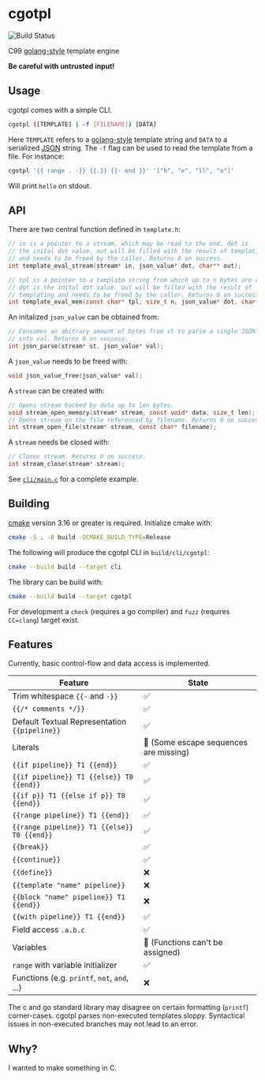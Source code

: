 # cgotpl

![Build Status](https://img.shields.io/github/actions/workflow/status/Nuckal777/cgotpl/checks.yaml?branch=master)

C99 [golang-style](https://pkg.go.dev/text/template) template engine

**Be careful with untrusted input!**
## Usage

cgotpl comes with a simple CLI.
```sh
cgotpl ([TEMPLATE] | -f [FILENAME]) [DATA]
```
Here `TEMPLATE` refers to a [golang-style](https://pkg.go.dev/text/template) template string and `DATA` to a serialized [JSON](https://www.rfc-editor.org/rfc/rfc8259) string.
The `-f` flag can be used to read the template from a file.
For instance:
```sh
cgotpl '{{ range . -}} {{.}} {{- end }}' '["h", "e", "ll", "o"]'
```
Will print `hello` on stdout.

## API

There are two central function defined in `template.h`:
```c
// in is a pointer to a stream, which may be read to the end. dot is
// the inital dot value. out will be filled with the result of templating
// and needs to be freed by the caller. Returns 0 on success.
int template_eval_stream(stream* in, json_value* dot, char** out);

// tpl is a pointer to a template string from which up to n bytes are read.
// dot is the inital dot value. out will be filled with the result of
// templating and needs to be freed by the caller. Returns 0 on success.
int template_eval_mem(const char* tpl, size_t n, json_value* dot, char** out);
```
An initalized `json_value` can be obtained from:
```c
// Consumes an abitrary amount of bytes from st to parse a single JSON value
// into val. Returns 0 on success.
int json_parse(stream* st, json_value* val);
```
A `json_value` needs to be freed with:
```c
void json_value_free(json_value* val);
```
A `stream` can be created with:
```c
// Opens stream backed by data up to len bytes.
void stream_open_memory(stream* stream, const void* data, size_t len);
// Opens stream on the file referenced by filename. Returns 0 on success.
int stream_open_file(stream* stream, const char* filename);
```
A `stream` needs be closed with:
```c
// Closes stream. Returns 0 on success.
int stream_close(stream* stream);
```
See [`cli/main.c`](cli/main.c) for a complete example.

## Building

[cmake](https://cmake.org/) version 3.16 or greater is required.
Initialize cmake with:
```sh
cmake -S . -B build -DCMAKE_BUILD_TYPE=Release
```
The following will produce the cgotpl CLI in `build/cli/cgotpl`:
```sh
cmake --build build --target cli
```
The library can be build with:
```sh
cmake --build build --target cgotpl
```
For development a `check` (requires a go compiler) and `fuzz` (requires `CC=clang`) target exist.

## Features

Currently, basic control-flow and data access is implemented.

| Feature                                       | State                                              |
| --------------------------------------------- | -------------------------------------------------- |
| Trim whitespace `{{-` and `-}}`               | :white_check_mark:                                 |
| `{{/* comments */}}`                          | :white_check_mark:                                 |
| Default Textual Representation `{{pipeline}}` | :white_check_mark:                                 |
| Literals                                      | :construction: (Some escape sequences are missing) |
| `{{if pipeline}} T1 {{end}}`                  | :white_check_mark:                                 |
| `{{if pipeline}} T1 {{else}} T0 {{end}}`      | :white_check_mark:                                 |
| `{{if p}} T1 {{else if p}} T0 {{end}}`        | :white_check_mark:                                 |
| `{{range pipeline}} T1 {{end}}`               | :white_check_mark:                                 |
| `{{range pipeline}} T1 {{else}} T0 {{end}}`   | :white_check_mark:                                 |
| `{{break}}`                                   | :white_check_mark:                                 |
| `{{continue}}`                                | :white_check_mark:                                 |
| `{{define}}`                                  | :x:                                                |
| `{{template "name" pipeline}}`                | :x:                                                |
| `{{block "name" pipeline}} T1 {{end}}`        | :x:                                                |
| `{{with pipeline}} T1 {{end}}`                | :white_check_mark:                                 |
| Field access `.a.b.c`                         | :white_check_mark:                                 |
| Variables                                     | :construction: (Functions can't be assigned)       |
| `range` with variable initializer             | :white_check_mark:                                 |
| Functions (e.g. `printf`, `not`, `and`, ...)  | :x:                                                |

The c and go standard library may disagree on certain formatting (`printf`) corner-cases.
cgotpl parses non-executed templates sloppy.
Syntactical issues in non-executed branches may not lead to an error.

## Why?

I wanted to make something in C.
